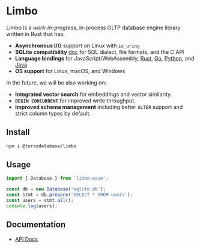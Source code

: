 # Limbo 

Limbo is a _work-in-progress_, in-process OLTP database engine library written in Rust that has:

* **Asynchronous I/O** support on Linux with `io_uring`
* **SQLite compatibility** [doc](../../COMPAT.md) for SQL dialect, file formats, and the C API
* **Language bindings** for JavaScript/WebAssembly, [Rust](../bindings/rust), [Go](../bindings/go), [Python](../bindings/python), and [Java](../bindings/java)
* **OS support** for Linux, macOS, and Windows

In the future, we will be also working on:

* **Integrated vector search** for embeddings and vector similarity.
* **`BEGIN CONCURRENT`** for improved write throughput.
* **Improved schema management** including better `ALTER` support and strict column types by default.

## Install

```sh
npm i @tursodatabase/limbo
```

## Usage

```js
import { Database } from 'limbo-wasm';

const db = new Database('sqlite.db');
const stmt = db.prepare('SELECT * FROM users');
const users = stmt.all();
console.log(users);
```

## Documentation

- [API Docs](https://github.com/tursodatabase/limbo/blob/main/bindings/javascript/docs/API.md)
